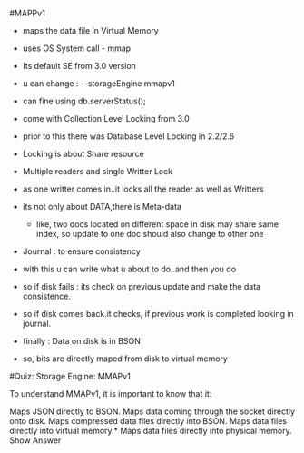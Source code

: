 #MAPPv1
 - maps the data file in Virtual Memory 
 - uses OS System call - mmap
 - Its default SE from 3.0 version
 - u can change : --storageEngine mmapv1
 - can fine using db.serverStatus();
 
 - come with Collection Level Locking from 3.0
 - prior to this there was Database Level Locking in 2.2/2.6
 - Locking is about Share resource
 - Multiple readers and single Writter Lock
 - as one writter comes in..it locks all the reader as well as Writters
 - its not only about DATA,there is Meta-data
   - like, two docs located on different space in disk may share same index, so update to one doc should also change to other one
 - Journal : to ensure consistency
  - with this u can write what u about to do..and then you do
  - so if disk fails : its check on previous update and make the data consistence.
  - so if disk comes back.it checks, if previous work is completed looking in journal.

  - finally : Data on disk is in BSON
  - so, bits are directly maped from disk to virtual memory

#Quiz: Storage Engine: MMAPv1

To understand MMAPv1, it is important to know that it:


Maps JSON directly to BSON.
Maps data coming through the socket directly onto disk.
Maps compressed data files directly into BSON.
Maps data files directly into virtual memory.*
Maps data files directly into physical memory.
Show Answer
